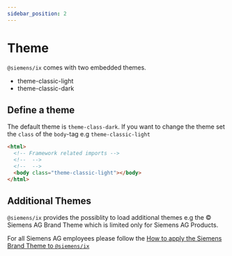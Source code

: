 ```yaml
---
sidebar_position: 2
---
```


# Theme

`@siemens/ix` comes with two embedded themes.

- theme-classic-light
- theme-classic-dark

## Define a theme

The default theme is `theme-class-dark`. If you want to change the theme set the `class` of the `body`-tag e.g `theme-classic-light`

```html
<html>
  <!-- Framework related imports -->
  <!--  -->
  <!--  -->
  <body class="theme-classic-light"></body>
</html>
```

## Additional Themes

`@siemens/ix` provides the possiblity to load additional themes e.g the © Siemens AG Brand Theme which is limited only for Siemens AG Products.

For all Siemens AG employees please follow the [How to apply the Siemens Brand Theme to `@siemens/ix`](https://www.siemens.com)
